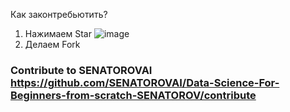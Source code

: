 Как законтребьютить?
1) Нажимаем Star
![image](https://github.com/user-attachments/assets/930c04ae-1bb2-4006-b90f-217ab736d3e8)
2) Делаем Fork


### Contribute to SENATOROVAI https://github.com/SENATOROVAI/Data-Science-For-Beginners-from-scratch-SENATOROV/contribute
